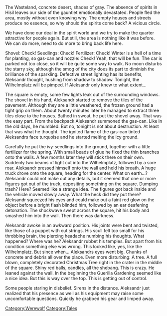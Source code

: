 The Wasteland, concrete desert, shades of gray. The absence of spirits
in Hisil leaves our side of the gauntlet emotionally devastated. People
fled the area, mostly without even knowing why. The empty houses and
streets produce no essence, so why should the spirits come back? A
vicious circle.

We have done our deal in the spirit world and we try to make the quarter
attractive for people again. But still, the area is nothing like it was
before. We can do more, need to do more to bring back life here.

Shovel: Check\! Seedlings: Check\! Fertilizer: Check\! Winter is a hell
of a time for planting, so gas-can and nozzle: Check\! Yeah, that will
be fun. The car is parked not too close, so it will be quite some way to
walk. No moon disturbs the starry sky, although the smog of the city
does its part to diminish the brilliance of the sparkling. Defective
street lighting has its benefits, Aleksandr thought, hushing from shadow
to shadow. Tonight, the Wilhelmplatz will be pimped. If Aleksandr only
knew to what extent...

The square is empty, some few lights leak out of the surrounding
windows. The shovel in his hand, Aleksandr started to remove the tiles
of the pavement. Although they are a little weathered, the frozen ground
had a tight grip on them. About twenty minutes later he managed to
extract three tiles close to the houses. Bathed in sweat, he put the
shovel away. That was the easy part. From the backpack Aleksandr
summoned the gas-can. Like in the old days, he mumbled. But no, tonight
is not about destruction. At least that was what he thought. The ignited
flame of the gas-can tinted Aleksandrs face turquoise and he started
melting the icy ground.

Carefully he put the ivy-seedlings into the ground, together with a
little fertilizer for the spring. With small beads of glue he fixed the
thin branches onto the walls. A few months later they will stick there
on their own. Suddenly two beams of light cut into the Wilhelmplatz,
followed by a sore roar. Aleksandr pressed himself onto the wall and
held his breath. A huge truck drove onto the square, heading for the
center. What on earth...? Aleksandr could not make out any details, but
it seemed that one or more figures got out of the truck, depositing
something on the square. Dumping trash? Here? Seemed like a strange
idea. The figures got back inside and the vehicle moved slowly away.
What the heck did they put there? Aleksandr squeezed his eyes and could
make out a faint red glow on the object before a bright flash blinded
him, followed by an ear deafening detonation. The shockwave swept across
the square, hit his body and smashed him into the wall. Then there was
darkness.

Aleksandr awoke in an awkward position. His joints were bent and
twisted, like those of a puppet with cut strings. His scull felt too
small for his throbbing brain, the piercing headache numbing his
thoughts. What happened? Where was he? Aleksandr rubbet his temples. But
apart from his condition something else was wrong. This looked like,
yes, like the Wilhelmplatz. But since when... Aleksandrs eyes went big.
Chunks of concrete and debris all over the place. Even more disturbing:
A tree. A full blown, completely decorated Christmas Tree right in the
crater in the middle of the square. Shiny red balls, candles, all the
shebang. This is crazy. He leaned against the wall. In the beginning the
Guerilla Gardening seemed like a nice idea. But this is way over the
top. This is getting out of control.

Some people staring in disbelief. Sirens in the distance. Aleksandr just
realized that his presence as well as his equipment may raise some
uncomfortable questions. Quickly he grabbed his gear and limped away.

[Category:Werewolf](Category:Werewolf "wikilink")
[Category:Tales](Category:Tales "wikilink")
